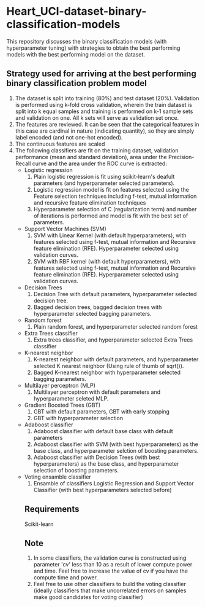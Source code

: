 # Heart_UCI-dataset-binary-classification-models
This repository discusses the binary classification models (with hyperparameter tuning) with strategies to obtain the best performing models with the best performing model on the dataset.
<p>
<h2>Strategy used for arriving at the best performing binary classification problem model</h2>
<ol>
<li> The dataset is split into training (80%) and test dataset (20%). Validation is performed using k-fold cross validation, wherein the train dataset is split into 
k equal samples and training is performed on k-1 sample sets and validation on one. All k sets will serve as validation set once. </li>
<li> The features are reviewed. It can be seen that the categorical features in this case are cardinal in nature (indicating quantity), so they are simply label encoded (and not one-hot encoded).</li>
<li> The continuous features are scaled</li>
<li> The following classifiers are fit on the training dataset, validation performance (mean and standard deviation), area under the Precision-Recall curve and the area under the ROC curve is extracted:
<ul>
<li> Logistic regression
<ol>
<li> Plain logistic regression is fit using scikit-learn's deafult parameters (and hyperparameter selected parameters).</li>
<li> Logistic regression model is fit on features selected using the Feature selection techniques including f-test, mutual information and recursive feature elimination techniques</li>
<li> Hyperparameter selection of C (regularization term) and number of iterations is performed and model is fit with the best set of parameters.</li>
</li>
</ol>
<li> Support Vector Machines (SVM)
  <ol>
    <li> SVM with Linear Kernel (with default hyperparameters), with features selected using f-test, mutual information and Recursive feature elimination (RFE). Hyperparameter selected using validation curves. </li>
    <li> SVM with RBF kernel (with default hyperparameters), with features selected using f-test, mutual information and Recursive feature elimination (RFE). Hyperparameter selected using validation curves. </li>
  </ol>
  <li> Decision Trees
    <ol>
      <li> Decision Tree with default parameters, hyperparameter selected decision tree.</li>
        <li>Bagged decision trees, bagged decision trees with hyperparameter selected bagging parameters. </li>
    </ol>
  </li>
  <li> Random forest
    <ol>
      <li> Plain random forest, and hyperparameter selected random forest</li>
    </ol>
  </li>
  <li>Extra Trees classifier
    <ol>
      <li> Extra trees classifier, and hyperparameter selected Extra Trees classifier </li>
    </ol>
  </li>
  <li> K-nearest neighbor 
    <ol>
      <li> K-nearest neighbor with default parameters, and hyperparameter selected K nearest neighbor (Using rule of thumb of sqrt()).</li>
      <li> Bagged K-nearest neighbor with hyperparameter selected bagging parameters.</li>
    </ol>
  </li>
  <li> Multilayer perceptron (MLP)
    <ol>
      <li> Multilayer perceptron with default parameters and hyperparameter seleted MLP. </li>
    </ol>
  </li>
  <li> Gradient Boosted Trees (GBT)
    <ol>
      <li> GBT with default parameters, GBT with early stopping</li>
      <li> GBT with hyperparameter selection</li>
    </ol>
  </li>
  <li> Adaboost classifier 
    <ol>
      <li> Adaboost classifier with default base class with default parameters</li>
      <li> Adaboost classifier with SVM (with best hyperparameters) as the base class, and hyperparameter selction of boosting parameters. </li>
      <li> Adaboost classifier with Decision Trees (with best hyperparameters) as the base class, and hyperparameter selection of boosting parameters.</li>
    </ol>
  </li>
  <li> Voting ensamble classifier
    <ol>
      <li> Ensamble of classifiers Logistic Regression and Support Vector Classifier (with best hyperparameters selected before)</li>
    </ol>
  </li>
  </li>
</p>
</p>
  <h2> Requirements</h2>
  Scikit-learn 
  
  
  <h2>Note </h2>
  <ol>
    <li>In some classifiers, the validation curve is constructed using parameter 'cv' less than 10 as a result of lower compute power and time. Feel free to increase the value of cv if you have the compute time and power. </li>
    <li> Feel free to use other classifiers to build the voting classifier (ideally classifiers that make uncorrelated errors on samples make good candidates for voting classifier)</li>
    </ol>
  
    
  
